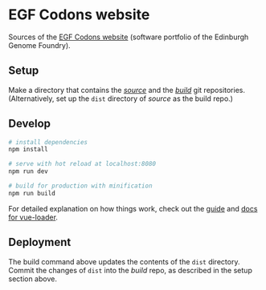 # EGF Codons website

Sources of the [EGF Codons website](https://edinburgh-genome-foundry.github.io/) (software portfolio of the Edinburgh Genome Foundry).


## Setup

Make a directory that contains the *[source](https://github.com/Edinburgh-Genome-Foundry/egf-codons-website)* and the *[build](https://github.com/Edinburgh-Genome-Foundry/Edinburgh-Genome-Foundry.github.io)* git repositories. (Alternatively, set up the `dist` directory of *source* as the build repo.)


## Develop

``` bash
# install dependencies
npm install

# serve with hot reload at localhost:8080
npm run dev

# build for production with minification
npm run build
```

For detailed explanation on how things work, check out the [guide](http://vuejs-templates.github.io/webpack/) and [docs for vue-loader](http://vuejs.github.io/vue-loader).


## Deployment

The build command above updates the contents of the `dist` directory. Commit the changes of `dist` into the *build* repo, as described in the setup section above.
